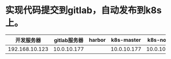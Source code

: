 # 实现代码提交到gitlab，自动发布到k8s上。

| 开发服务器 | gitlab服务器 | harbor | k8s-master | k8s-node1 | k8s-node2 |
|  ----  | ----  | ---- | ---- | ---- | ---- |
| 192.168.10.123  | 10.0.10.177 | |10.0.10.177 | 10.0.10.168| 10.0.10.171 | 10.0.10.179|
